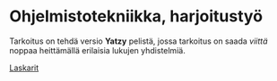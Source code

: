 # Ohjelmistotekniikka, harjoitustyö
Tarkoitus on tehdä versio **Yatzy** pelistä, jossa tarkoitus on saada *viittä* noppaa heittämällä erilaisia lukujen yhdistelmiä.  

[Laskarit](https://github.com/komulaleksi/ot-harjoitustyo/tree/master/laskarit)
